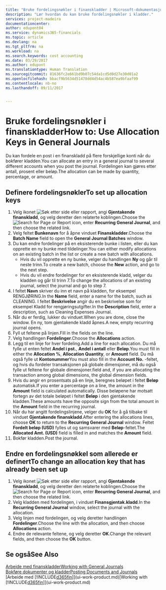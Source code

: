 ```yaml
---
title: "Bruke fordelingsnøkler i finanskladder | Microsoft-dokumentasjon"
description: "Lær hvordan du kan bruke fordelingsnøkler i kladder."
services: project-madeira
documentationcenter: 
author: edupont04
ms.service: dynamics365-financials
ms.topic: article
ms.devlang: na
ms.tgt_pltfrm: na
ms.workload: na
ms.search.keywords: cost accounting
ms.date: 03/29/2017
ms.author: edupont
ms.translationtype: Human Translation
ms.sourcegitcommit: 81636fc2e661bd9b07c54da1cd5d0d27e30d01a2
ms.openlocfilehash: bbacf9b5634d51478dd4d54ac4b587ea9bfaaf99
ms.contentlocale: nb-no
ms.lasthandoff: 09/11/2017


---
```

# <a name="how-to-use-allocation-keys-in-general-journals"></a><span data-ttu-id="dd56c-103">Bruke fordelingsnøkler i finanskladder</span><span class="sxs-lookup"><span data-stu-id="dd56c-103">How to: Use Allocation Keys in General Journals</span></span>
<span data-ttu-id="dd56c-104">Du kan fordele en post i en finanskladd på flere forskjellige konti når du bokfører kladden.</span><span class="sxs-lookup"><span data-stu-id="dd56c-104">You can allocate an entry in a general journal to several different accounts when you post the journal.</span></span> <span data-ttu-id="dd56c-105">Fordelingen kan gjøres etter antall, prosent eller beløp.</span><span class="sxs-lookup"><span data-stu-id="dd56c-105">The allocation can be made by quantity, percentage, or amount.</span></span>

## <a name="to-set-up-allocation-keys"></a><span data-ttu-id="dd56c-106">Definere fordelingsnøkler</span><span class="sxs-lookup"><span data-stu-id="dd56c-106">To set up allocation keys</span></span>
1. <span data-ttu-id="dd56c-107">Velg ikonet ![Søk etter side eller rapport](media/ui-search/search_small.png "Ikonet Søk etter side eller rapport"), angi **Gjentakende finanskladd**, og velg deretter den relaterte koblingen.</span><span class="sxs-lookup"><span data-stu-id="dd56c-107">Choose the ![Search for Page or Report](media/ui-search/search_small.png "Search for Page or Report icon") icon, enter **Recurring General Journal**, and then choose the related link.</span></span>
2. <span data-ttu-id="dd56c-108">Velg feltet **Bunkenavn** for å åpne vinduet **Finanskladder**.</span><span class="sxs-lookup"><span data-stu-id="dd56c-108">Choose the **Batch Name** field to open the **General Journal Batches** window.</span></span>
3. <span data-ttu-id="dd56c-109">Du kan endre fordelinger på en eksisterende bunke i listen, eller du kan opprette en ny bunke med tildelinger.</span><span class="sxs-lookup"><span data-stu-id="dd56c-109">You can either modify allocations on an existing batch in the list or create a new batch with allocations.</span></span>
   * <span data-ttu-id="dd56c-110">Hvis du vil opprette en ny bunke, velger du handlingen **Ny** og går til neste trinn.</span><span class="sxs-lookup"><span data-stu-id="dd56c-110">To create a new batch, choose the **New** action, and go to the next step.</span></span>
   * <span data-ttu-id="dd56c-111">Hvis du vil endre fordelinger for en eksisterende kladd, velger du kladden og går til trinn 7.</span><span class="sxs-lookup"><span data-stu-id="dd56c-111">To change the allocations of an existing journal, select the journal and go to step 7.</span></span>    
4. <span data-ttu-id="dd56c-112">I feltet **Navn** skriver du inn et navn på kladden, for eksempel RENGJØRING.</span><span class="sxs-lookup"><span data-stu-id="dd56c-112">In the **Name** field, enter a name for the batch, such as CLEANING.</span></span> <span data-ttu-id="dd56c-113">I feltet **Beskrivelse** angir du en beskrivelse som for eksempel Kladd for rengjøringsutgifter.</span><span class="sxs-lookup"><span data-stu-id="dd56c-113">In the **Description** field, enter a description, such as Cleaning Expenses Journal.</span></span>
5. <span data-ttu-id="dd56c-114">Når du er ferdig, lukker du vinduet.</span><span class="sxs-lookup"><span data-stu-id="dd56c-114">When you are done, close the window.</span></span> <span data-ttu-id="dd56c-115">En ny, tom gjentakende kladd åpnes.</span><span class="sxs-lookup"><span data-stu-id="dd56c-115">A new, empty recurring journal opens.</span></span>
6. <span data-ttu-id="dd56c-116">Fyll ut feltene på linjen.</span><span class="sxs-lookup"><span data-stu-id="dd56c-116">Fill in the fields on the line.</span></span>
7. <span data-ttu-id="dd56c-117">Velg handlingen **Fordelinger**.</span><span class="sxs-lookup"><span data-stu-id="dd56c-117">Choose the **Allocations** action.</span></span>
8. <span data-ttu-id="dd56c-118">Legg til en linje for hver fordeling.</span><span class="sxs-lookup"><span data-stu-id="dd56c-118">Add a line for each allocation.</span></span> <span data-ttu-id="dd56c-119">Du må fylle ut enten feltet **Andel i pst.**, **Andel i antall** eller **Beløp**.</span><span class="sxs-lookup"><span data-stu-id="dd56c-119">You must fill in either the **Allocation %**, **Allocation Quantity**, or **Amount** field.</span></span> <span data-ttu-id="dd56c-120">Du må også fylle ut **Kontonummer**</span><span class="sxs-lookup"><span data-stu-id="dd56c-120">You must also fill in the **Account No.**</span></span> <span data-ttu-id="dd56c-121">-feltet, og hvis du fordeler transaksjonen på globale dimensjoner, må du også fylle ut feltene for globale dimensjoner.</span><span class="sxs-lookup"><span data-stu-id="dd56c-121">field and, if you are allocating the transaction among global dimensions, the global dimension fields.</span></span>
9. <span data-ttu-id="dd56c-122">Hvis du angir en prosentsats på en linje, beregnes beløpet i feltet **Beløp** automatisk.</span><span class="sxs-lookup"><span data-stu-id="dd56c-122">If you enter a percentage on a line, the amount in the **Amount** field is calculated automatically.</span></span> <span data-ttu-id="dd56c-123">Disse beløpene har motsatt fortegn av det totale beløpet i feltet **Beløp** i den gjentakende kladden.</span><span class="sxs-lookup"><span data-stu-id="dd56c-123">These amounts have the opposite sign from the total amount in the **Amount** field in the recurring journal.</span></span>
10. <span data-ttu-id="dd56c-124">Når du har angitt fordelingslinjene, velger du **OK** for å gå tilbake til vinduet **Gjentakende finanskladd**.</span><span class="sxs-lookup"><span data-stu-id="dd56c-124">After entering the allocations lines, choose **OK** to return to the **Recurring General Journal** window.</span></span> <span data-ttu-id="dd56c-125">Feltet **Fordelt beløp (USD)** fylles ut og samsvarer med **Beløp**-feltet.</span><span class="sxs-lookup"><span data-stu-id="dd56c-125">The **Allocated Amt. (USD)** field is filled in and matches the **Amount** field.</span></span>
11. <span data-ttu-id="dd56c-126">Bokfør kladden.</span><span class="sxs-lookup"><span data-stu-id="dd56c-126">Post the journal.</span></span>

## <a name="to-change-an-allocation-key-that-has-already-been-set-up"></a><span data-ttu-id="dd56c-127">Endre en fordelingsnøkkel som allerede er definert</span><span class="sxs-lookup"><span data-stu-id="dd56c-127">To change an allocation key that has already been set up</span></span>
1. <span data-ttu-id="dd56c-128">Velg ikonet ![Søk etter side eller rapport](media/ui-search/search_small.png "Ikonet Søk etter side eller rapport"), angi **Gjentakende finanskladd**, og velg deretter den relaterte koblingen.</span><span class="sxs-lookup"><span data-stu-id="dd56c-128">Choose the ![Search for Page or Report](media/ui-search/search_small.png "Search for Page or Report icon") icon, enter **Recurring General Journal**, and then choose the related link.</span></span>
2. <span data-ttu-id="dd56c-129">Velg kladden med fordelingen, i vinduet **Finansgjentak.kladd**.</span><span class="sxs-lookup"><span data-stu-id="dd56c-129">In the **Recurring General Journal** window, select the journal with the allocation.</span></span>
3. <span data-ttu-id="dd56c-130">Velg linjen med fordelingen, og velg deretter handlingen **Fordelinger**.</span><span class="sxs-lookup"><span data-stu-id="dd56c-130">Choose the line with the allocation, and then choose **Allocations** action.</span></span>
4. <span data-ttu-id="dd56c-131">Endre de relevante feltene, og velg deretter **OK**.</span><span class="sxs-lookup"><span data-stu-id="dd56c-131">Change the relevant fields, and then choose the **OK** button.</span></span>

## <a name="see-also"></a><span data-ttu-id="dd56c-132">Se også</span><span class="sxs-lookup"><span data-stu-id="dd56c-132">See Also</span></span>
[<span data-ttu-id="dd56c-133">Arbeide med finanskladder</span><span class="sxs-lookup"><span data-stu-id="dd56c-133">Working with General Journals</span></span>](ui-work-general-journals.md)  
[<span data-ttu-id="dd56c-134">Bokføre dokumenter og kladder</span><span class="sxs-lookup"><span data-stu-id="dd56c-134">Posting Documents and Journals</span></span>](ui-post-documents-journals.md)  
<span data-ttu-id="dd56c-135">[Arbeide med [!INCLUDE[d365fin](includes/d365fin_md.md)]](ui-work-product.md)</span><span class="sxs-lookup"><span data-stu-id="dd56c-135">[Working with [!INCLUDE[d365fin](includes/d365fin_md.md)]](ui-work-product.md)</span></span>

